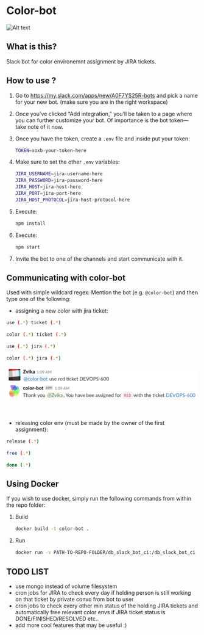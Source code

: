 # Color-bot
![Alt text](https://is2-ssl.mzstatic.com/image/thumb/Purple122/v4/55/ee/e8/55eee880-f147-1c59-b619-3d06f697a6c8/source/512x512bb.jpg)

## What is this?
Slack bot for color environemnt assignment by JIRA tickets.

## How to use ?

1. Go to https://my.slack.com/apps/new/A0F7YS25R-bots and pick a name for your new bot.
(make sure you are in the right workspace)
2. Once you’ve clicked “Add integration,” you’ll be taken to a page where you can further customize your bot. Of importance is the bot token—take note of it now.
3. Once you have the token, create a `.env` file and inside put your token:

    ```bash
    TOKEN=xoxb-your-token-here 
    ```

4. Make sure to set the other `.env`  variables:  

    ```bash
    JIRA_USERNAME=jira-username-here
    JIRA_PASSWORD=jira-password-here
    JIRA_HOST=jira-host-here
    JIRA_PORT=jira-port-here
    JIRA_HOST_PROTOCOL=jira-host-protocol-here
    ```
5. Execute:
     ```bash
    npm install 
    ```
6. Execute:
    ```bash
    npm start
    ```
7. Invite the bot to one of the channels and start communicate with it.

## Communicating with color-bot
Used with simple wildcard regex:
Mention the bot (e.g. `@color-bot`) and then type one of the following:
- assigning a new color with jira ticket:
```bash
use (.*) ticket (.*) 
```
```bash
color (.*) ticket (.*)
```
```bash
use (.*) jira (.*)
```
```bash
color (.*) jira (.*)
```  

![Alt text](screenshots/sample.png)  
<br/>
<br/>
- releasing color env (must be made by the owner of the first assignment):
```bash
release (.*)
```
```bash
free (.*)
```
```bash
done (.*)
```

## Using Docker
If you wish to use docker, simply run the following commands from within the repo folder:

1. Build
    ```bash
    docker build -t color-bot .
    ```
2. Run
    ```bash
    docker run -v PATH-TO-REPO-FOLDER/db_slack_bot_ci:/db_slack_bot_ci color-bot
    ```

## TODO LIST
- use mongo instead of volume filesystem
- cron jobs for JIRA to check every day if holding person is still working on that ticket by private convo from bot to user
- cron jobs to check every other min status of the holding JIRA tickets and automatically free relevant color envs if JIRA ticket status is DONE/FINISHED/RESOLVED etc..
- add more cool features that may be useful :)